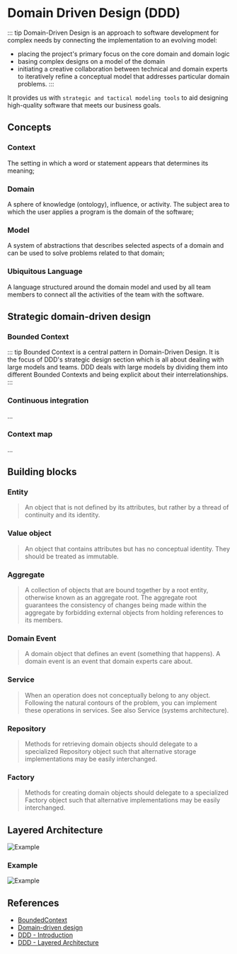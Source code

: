 # Domain Driven Design (DDD)

::: tip Domain-Driven Design
is an approach to software development for complex needs by connecting the implementation to an evolving model:
- placing the project's primary focus on the core domain and domain logic
- basing complex designs on a model of the domain
- initiating a creative collaboration between technical and domain experts to iteratively refine a conceptual model that addresses particular domain problems.
:::

It provides us with `strategic and tactical modeling tools` to aid designing high-quality software that meets our business goals.

## Concepts

### Context
The setting in which a word or statement appears that determines its meaning;

### Domain
A sphere of knowledge (ontology), influence, or activity. The subject area to which the user applies a program is the domain of the software;

### Model
A system of abstractions that describes selected aspects of a domain and can be used to solve problems related to that domain;

### Ubiquitous Language
A language structured around the domain model and used by all team members to connect all the activities of the team with the software.

## Strategic domain-driven design

### Bounded Context

::: tip 
Bounded Context is a central pattern in Domain-Driven Design. It is the focus of DDD's strategic design section which is all about dealing with large models and teams. DDD deals with large models by dividing them into different Bounded Contexts and being explicit about their interrelationships.
:::

### Continuous integration
...

### Context map
...


## Building blocks

### Entity
> An object that is not defined by its attributes, but rather by a thread of continuity and its identity.

### Value object
> An object that contains attributes but has no conceptual identity. They should be treated as immutable.

### Aggregate
> A collection of objects that are bound together by a root entity, otherwise known as an aggregate root. The aggregate root guarantees the consistency of changes being made within the aggregate by forbidding external objects from holding references to its members.


### Domain Event
> A domain object that defines an event (something that happens). A domain event is an event that domain experts care about.

### Service
> When an operation does not conceptually belong to any object. Following the natural contours of the problem, you can implement these operations in services. See also Service (systems architecture).

### Repository
> Methods for retrieving domain objects should delegate to a specialized Repository object such that alternative storage implementations may be easily interchanged.

### Factory
> Methods for creating domain objects should delegate to a specialized Factory object such that alternative implementations may be easily interchanged.


## Layered Architecture

![Example](@/images/ddd-layers.jpg)

### Example
![Example](@/images/ddd-example.png)


## References 

- [BoundedContext](https://martinfowler.com/bliki/BoundedContext.html)
- [Domain-driven design](https://en.wikipedia.org/wiki/Domain-driven_design)
- [DDD - Introduction](https://archfirst.org/domain-driven-design/)
- [DDD - Layered Architecture](https://archfirst.org/domain-driven-design-6-layered-architecture/)
